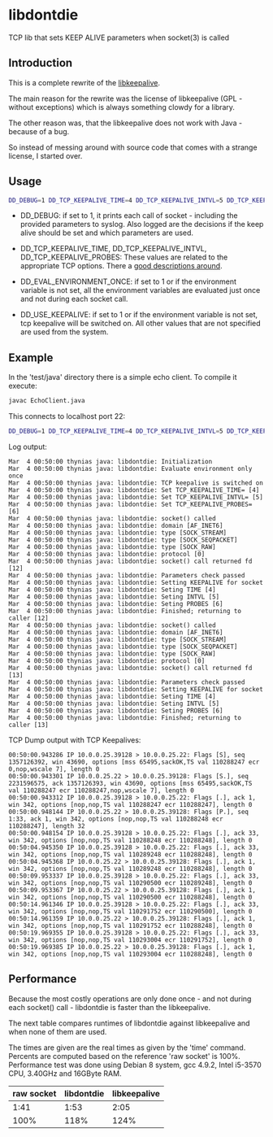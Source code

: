# libdontdie
TCP lib that sets KEEP ALIVE parameters when socket(3) is called

## Introduction
This is a complete rewrite of the <a
href="http://libkeepalive.sourceforge.net">libkeepalive</a>.

The main reason for the rewrite was the license of libkeepalive (GPL -
without exceptions) which is always something clowdy for a library.

The other reason was, that the libkeepalive does not work with Java -
because of a bug.

So instead of messing around with source code that comes with a
strange license, I started over.

## Usage

```bash
DD_DEBUG=1 DD_TCP_KEEPALIVE_TIME=4 DD_TCP_KEEPALIVE_INTVL=5 DD_TCP_KEEPALIVE_PROBES=6 LD_PRELOAD=/usr/lib/libdontdie.so java EchoClient 127.0.0.1 22
```

* DD_DEBUG: if set to 1, it prints each call of socket - including the
  provided parameters to syslog.  Also logged are the decisions if the
  keep alive should be set and which parameters are used.

* DD_TCP_KEEPALIVE_TIME, DD_TCP_KEEPALIVE_INTVL,
  DD_TCP_KEEPALIVE_PROBES:
  These values are related to the appropriate TCP options.  There a
  <a
  href="http://tldp.org/HOWTO/TCP-Keepalive-HOWTO/usingkeepalive.html">good
  descriptions around</a>.

* DD_EVAL_ENVIRONMENT_ONCE: if set to 1 or if the environment variable
  is not set, all the environment variables are evaluated just once
  and not during each socket call.

* DD_USE_KEEPALIVE: if set to 1 or if the environment variable
  is not set, tcp keepalive will be switched on.  All other values
  that are not specified are used from the system.

## Example
In the 'test/java' directory there is a simple echo client.  To
compile it execute:

```bash
javac EchoClient.java
```

This connects to localhost port 22:

```bash
DD_DEBUG=1 DD_TCP_KEEPALIVE_TIME=4 DD_TCP_KEEPALIVE_INTVL=5 DD_TCP_KEEPALIVE_PROBES=6 LD_PRELOAD=/usr/lib/libdontdie.so java EchoClient 127.0.0.1 22
```

Log output:
```
Mar  4 00:50:00 thynias java: libdontdie: Initialization
Mar  4 00:50:00 thynias java: libdontdie: Evaluate environment only once
Mar  4 00:50:00 thynias java: libdontdie: TCP keepalive is switched on
Mar  4 00:50:00 thynias java: libdontdie: Set TCP_KEEPALIVE_TIME= [4]
Mar  4 00:50:00 thynias java: libdontdie: Set TCP_KEEPALIVE_INTVL= [5]
Mar  4 00:50:00 thynias java: libdontdie: Set TCP_KEEPALIVE_PROBES= [6]
Mar  4 00:50:00 thynias java: libdontdie: socket() called
Mar  4 00:50:00 thynias java: libdontdie: domain [AF_INET6]
Mar  4 00:50:00 thynias java: libdontdie: type [SOCK_STREAM]
Mar  4 00:50:00 thynias java: libdontdie: type [SOCK_SEQPACKET]
Mar  4 00:50:00 thynias java: libdontdie: type [SOCK_RAW]
Mar  4 00:50:00 thynias java: libdontdie: protocol [0]
Mar  4 00:50:00 thynias java: libdontdie: socket() call returned fd [12]
Mar  4 00:50:00 thynias java: libdontdie: Parameters check passed
Mar  4 00:50:00 thynias java: libdontdie: Setting KEEPALIVE for socket
Mar  4 00:50:00 thynias java: libdontdie: Seting TIME [4]
Mar  4 00:50:00 thynias java: libdontdie: Seting INTVL [5]
Mar  4 00:50:00 thynias java: libdontdie: Seting PROBES [6]
Mar  4 00:50:00 thynias java: libdontdie: Finished; returning to caller [12]
Mar  4 00:50:00 thynias java: libdontdie: socket() called
Mar  4 00:50:00 thynias java: libdontdie: domain [AF_INET6]
Mar  4 00:50:00 thynias java: libdontdie: type [SOCK_STREAM]
Mar  4 00:50:00 thynias java: libdontdie: type [SOCK_SEQPACKET]
Mar  4 00:50:00 thynias java: libdontdie: type [SOCK_RAW]
Mar  4 00:50:00 thynias java: libdontdie: protocol [0]
Mar  4 00:50:00 thynias java: libdontdie: socket() call returned fd [13]
Mar  4 00:50:00 thynias java: libdontdie: Parameters check passed
Mar  4 00:50:00 thynias java: libdontdie: Setting KEEPALIVE for socket
Mar  4 00:50:00 thynias java: libdontdie: Seting TIME [4]
Mar  4 00:50:00 thynias java: libdontdie: Seting INTVL [5]
Mar  4 00:50:00 thynias java: libdontdie: Seting PROBES [6]
Mar  4 00:50:00 thynias java: libdontdie: Finished; returning to caller [13]
```

TCP Dump output with TCP Keepalives:

```
00:50:00.943286 IP 10.0.0.25.39128 > 10.0.0.25.22: Flags [S], seq 1357126392, win 43690, options [mss 65495,sackOK,TS val 110288247 ecr 0,nop,wscale 7], length 0
00:50:00.943301 IP 10.0.0.25.22 > 10.0.0.25.39128: Flags [S.], seq 2231596575, ack 1357126393, win 43690, options [mss 65495,sackOK,TS val 110288247 ecr 110288247,nop,wscale 7], length 0
00:50:00.943312 IP 10.0.0.25.39128 > 10.0.0.25.22: Flags [.], ack 1, win 342, options [nop,nop,TS val 110288247 ecr 110288247], length 0
00:50:00.948144 IP 10.0.0.25.22 > 10.0.0.25.39128: Flags [P.], seq 1:33, ack 1, win 342, options [nop,nop,TS val 110288248 ecr 110288247], length 32
00:50:00.948154 IP 10.0.0.25.39128 > 10.0.0.25.22: Flags [.], ack 33, win 342, options [nop,nop,TS val 110288248 ecr 110288248], length 0
00:50:04.945350 IP 10.0.0.25.39128 > 10.0.0.25.22: Flags [.], ack 33, win 342, options [nop,nop,TS val 110289248 ecr 110288248], length 0
00:50:04.945368 IP 10.0.0.25.22 > 10.0.0.25.39128: Flags [.], ack 1, win 342, options [nop,nop,TS val 110289248 ecr 110288248], length 0
00:50:09.953337 IP 10.0.0.25.39128 > 10.0.0.25.22: Flags [.], ack 33, win 342, options [nop,nop,TS val 110290500 ecr 110289248], length 0
00:50:09.953367 IP 10.0.0.25.22 > 10.0.0.25.39128: Flags [.], ack 1, win 342, options [nop,nop,TS val 110290500 ecr 110288248], length 0
00:50:14.961346 IP 10.0.0.25.39128 > 10.0.0.25.22: Flags [.], ack 33, win 342, options [nop,nop,TS val 110291752 ecr 110290500], length 0
00:50:14.961359 IP 10.0.0.25.22 > 10.0.0.25.39128: Flags [.], ack 1, win 342, options [nop,nop,TS val 110291752 ecr 110288248], length 0
00:50:19.969355 IP 10.0.0.25.39128 > 10.0.0.25.22: Flags [.], ack 33, win 342, options [nop,nop,TS val 110293004 ecr 110291752], length 0
00:50:19.969385 IP 10.0.0.25.22 > 10.0.0.25.39128: Flags [.], ack 1, win 342, options [nop,nop,TS val 110293004 ecr 110288248], length 0
```

## Performance
Because the most costly operations are only done once - and not during
each socket() call - libdontdie is faster than the libkeepalive.

The next table compares runtimes of libdontdie against libkeepalive
and when none of them are used.

The times are given are the real times as given by the 'time'
command.  Percents are computed based on the reference 'raw socket' is
100%.  Performance test was done using Debian 8 system, gcc 4.9.2,
Intel i5-3570 CPU, 3.40GHz and 16GByte RAM.

raw socket | libdontdie | libkeepalive
--- | --- | ---
1:41 | 1:53 | 2:05
100% | 118% | 124%

